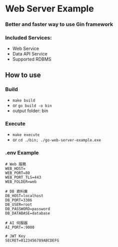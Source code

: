 # Web Server Example

### Better and faster way to use Gin framework

### Included Services:
- Web Service
- Data API Service
- Supported RDBMS

## How to use
### Build
- `make build`
- or `go build -o bin`
- output folder: bin

### Execute
- `make execute`
- or `cd ./bin; ./go-web-server-example.exe`

### .env Example
```env
# Web 服務
WEB_HOST=
WEB_PORT=80
WEB_PORT_TLS=443
WEB_FOLDER=web

# DB 資料庫
DB_HOST=localhost
DB_PORT=3306
DB_USER=root
DB_PASSWORD=password
DB_DATABASE=database

# AI 伺服器
AI_PORT=:9000

# JWT Key
SECRET=0123456789ABCDEFG
```